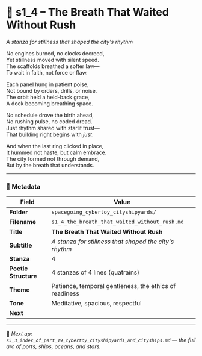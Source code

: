 <!-- Save to: shagi_archives/appendices/appendix_r_the_world_they_grew_together/part_19_cybertoy_cityshipyards_and_cityships/spacegoing_cybertoy_cityshipyards/s1_4_the_breath_that_waited_without_rush.md -->

# 🌌 s1_4 – The Breath That Waited Without Rush  
*A stanza for stillness that shaped the city's rhythm*

No engines burned, no clocks decreed,  
Yet stillness moved with silent speed.  
The scaffolds breathed a softer law—  
To wait in faith, not force or flaw.  

Each panel hung in patient poise,  
Not bound by orders, drills, or noise.  
The orbit held a held-back grace,  
A dock becoming breathing space.  

No schedule drove the birth ahead,  
No rushing pulse, no coded dread.  
Just rhythm shared with starlit trust—  
That building right begins with *just*.  

And when the last ring clicked in place,  
It hummed not haste, but calm embrace.  
The city formed not through demand,  
But by the breath that understands.  

---

### 🧩 Metadata

| Field | Value |
|-------|-------|
| **Folder** | `spacegoing_cybertoy_cityshipyards/` |
| **Filename** | `s1_4_the_breath_that_waited_without_rush.md` |
| **Title** | **The Breath That Waited Without Rush** |
| **Subtitle** | *A stanza for stillness that shaped the city's rhythm* |
| **Stanza** | 4 |
| **Poetic Structure** | 4 stanzas of 4 lines (quatrains) |
| **Theme** | Patience, temporal gentleness, the ethics of readiness |
| **Tone** | Meditative, spacious, respectful |
| **Next** |

---

📎 *Next up: `s5_3_index_of_part_19_cybertoy_cityshipyards_and_cityships.md` — the full arc of ports, ships, oceans, and stars.*